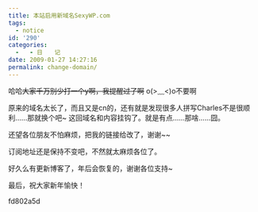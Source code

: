```yaml
---
title: 本站启用新域名SexyWP.com
tags:
  - notice
id: '290'
categories:
  -   - 日　　记
date: 2009-01-27 14:27:16
permalink: change-domain/
---
```


哈哈~~大家千万别少打一个y啊，我提醒过了啊~~ o(>﹏<)o不要啊

原来的域名太长了，而且又是cn的，还有就是发现很多人拼写Charles不是很顺利……那就换个吧~ 这回域名和内容挂钩了。就是有点……那啥……囧。

还望各位朋友不怕麻烦，把我的链接给改了，谢谢~~

订阅地址还是保持不变吧，不然就太麻烦各位了。

好久么有更新博客了，年后会恢复的，谢谢各位支持~

最后，祝大家新年愉快！

fd802a5d
